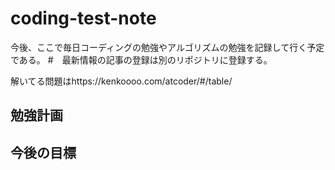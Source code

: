 # coding-test-note
今後、ここで毎日コーディングの勉強やアルゴリズムの勉強を記録して行く予定である。
#　最新情報の記事の登録は別のリポジトリに登録する。

解いてる問題はhttps://kenkoooo.com/atcoder/#/table/

## 勉強計画

## 今後の目標

##